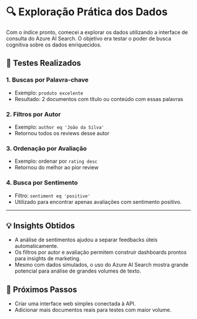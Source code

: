 # 🔍 Exploração Prática dos Dados

Com o índice pronto, comecei a explorar os dados utilizando a interface de consulta do Azure AI Search. O objetivo era testar o poder de busca cognitiva sobre os dados enriquecidos.

## 🧪 Testes Realizados

### 1. Buscas por Palavra-chave

- Exemplo: `produto excelente`
- Resultado: 2 documentos com título ou conteúdo com essas palavras

### 2. Filtros por Autor

- Exemplo: `author eq 'João da Silva'`
- Retornou todos os reviews desse autor

### 3. Ordenação por Avaliação

- Exemplo: ordenar por `rating desc`
- Retornou do melhor ao pior review

### 4. Busca por Sentimento

- Filtro: `sentiment eq 'positive'`
- Utilizado para encontrar apenas avaliações com sentimento positivo.

---


## 💡 Insights Obtidos
- A análise de sentimentos ajudou a separar feedbacks úteis automaticamente.
- Os filtros por autor e avaliação permitem construir dashboards prontos para insights de marketing.
- Mesmo com dados simulados, o uso do Azure AI Search mostra grande potencial para análise de grandes volumes de texto.

## 🧩 Próximos Passos
- Criar uma interface web simples conectada à API.
- Adicionar mais documentos reais para testes com maior volume.
